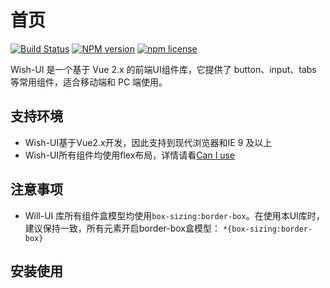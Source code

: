 # 首页

[![Build Status](https://travis-ci.org/code661/gulu.svg?branch=master)](https://travis-ci.org/code661/gulu)
[![NPM version][npm-image]][npm-url]
[![npm license][license-image]][download-url]

[npm-image]: https://img.shields.io/npm/v/wish-ui.svg?style=flat-square
[npm-url]: https://npmjs.org/package/wish-ui
[download-url]: https://npmjs.org/package/wish-ui
[license-image]: https://img.shields.io/npm/l/wish-ui.svg

Wish-UI 是一个基于 Vue 2.x 的前端UI组件库，它提供了 button、input、tabs 等常用组件，适合移动端和 PC 端使用。
## 支持环境

- Wish-UI基于Vue2.x开发，因此支持到现代浏览器和IE 9 及以上
- Wish-UI所有组件均使用flex布局，详情请看[Can I use](https://caniuse.com/#search=flex)

## 注意事项

- Will-UI 库所有组件盒模型均使用`box-sizing:border-box`。在使用本UI库时，建议保持一致，所有元素开启border-box盒模型：
  `*{box-sizing:border-box}`
  
## 安装使用

